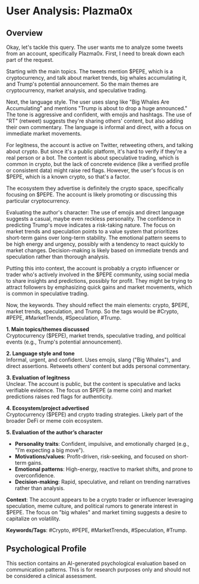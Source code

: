 # User Analysis: Plazma0x

## Overview

<think>
Okay, let's tackle this query. The user wants me to analyze some tweets from an account, specifically Plazma0x. First, I need to break down each part of the request.

Starting with the main topics. The tweets mention $PEPE, which is a cryptocurrency, and talk about market trends, big whales accumulating it, and Trump's potential announcement. So the main themes are cryptocurrency, market analysis, and speculative trading.

Next, the language style. The user uses slang like "Big Whales Are Accumulating" and mentions "Trump is about to drop a huge announced." The tone is aggressive and confident, with emojis and hashtags. The use of "RT" (retweet) suggests they're sharing others' content, but also adding their own commentary. The language is informal and direct, with a focus on immediate market movements.

For legitness, the account is active on Twitter, retweeting others, and talking about crypto. But since it's a public platform, it's hard to verify if they're a real person or a bot. The content is about speculative trading, which is common in crypto, but the lack of concrete evidence (like a verified profile or consistent data) might raise red flags. However, the user's focus is on $PEPE, which is a known crypto, so that's a factor.

The ecosystem they advertise is definitely the crypto space, specifically focusing on $PEPE. The account is likely promoting or discussing this particular cryptocurrency.

Evaluating the author's character: The use of emojis and direct language suggests a casual, maybe even reckless personality. The confidence in predicting Trump's move indicates a risk-taking nature. The focus on market trends and speculation points to a value system that prioritizes short-term gains over long-term stability. The emotional pattern seems to be high energy and urgency, possibly with a tendency to react quickly to market changes. Decision-making is likely based on immediate trends and speculation rather than thorough analysis.

Putting this into context, the account is probably a crypto influencer or trader who's actively involved in the $PEPE community, using social media to share insights and predictions, possibly for profit. They might be trying to attract followers by emphasizing quick gains and market movements, which is common in speculative trading.

Now, the keywords. They should reflect the main elements: crypto, $PEPE, market trends, speculation, and Trump. So the tags would be #Crypto, #PEPE, #MarketTrends, #Speculation, #Trump.
</think>

**1. Main topics/themes discussed**  
Cryptocurrency ($PEPE), market trends, speculative trading, and political events (e.g., Trump's potential announcement).  

**2. Language style and tone**  
Informal, urgent, and confident. Uses emojis, slang ("Big Whales"), and direct assertions. Retweets others’ content but adds personal commentary.  

**3. Evaluation of legitness**  
Unclear. The account is public, but the content is speculative and lacks verifiable evidence. The focus on $PEPE (a meme coin) and market predictions raises red flags for authenticity.  

**4. Ecosystem/project advertised**  
Cryptocurrency ($PEPE) and crypto trading strategies. Likely part of the broader DeFi or meme coin ecosystem.  

**5. Evaluation of the author’s character**  
- **Personality traits**: Confident, impulsive, and emotionally charged (e.g., "I’m expecting a big move").  
- **Motivations/values**: Profit-driven, risk-seeking, and focused on short-term gains.  
- **Emotional patterns**: High-energy, reactive to market shifts, and prone to overconfidence.  
- **Decision-making**: Rapid, speculative, and reliant on trending narratives rather than analysis.  

**Context**: The account appears to be a crypto trader or influencer leveraging speculation, meme culture, and political rumors to generate interest in $PEPE. The focus on "big whales" and market timing suggests a desire to capitalize on volatility.  

**Keywords/Tags**: #Crypto, #PEPE, #MarketTrends, #Speculation, #Trump.

## Psychological Profile

This section contains an AI-generated psychological evaluation based on communication patterns. This is for research purposes only and should not be considered a clinical assessment.